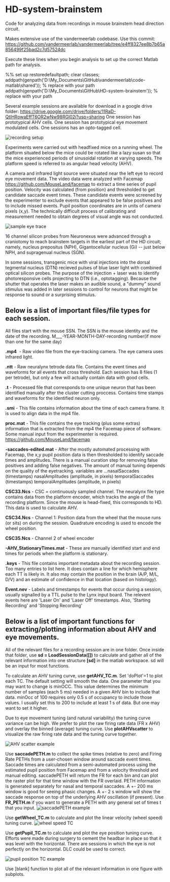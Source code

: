 # HD-system-brainstem
Code for analyzing data from recordings in mouse brainstem head direction circuit. 

Makes extensive use of the vandermeerlab codebase. Use this commit: https://github.com/vandermeerlab/vandermeerlab/tree/e4ff8327ee8b7b65a856499f25bad2c7d57524dc

Execute these lines when you begin analysis to set up the correct Matlab path for analysis. 

%% set up
restoredefaultpath;
clear classes;
addpath(genpath('D:\My_Documents\GitHub\vandermeerlab\code-matlab\shared')); % replace with your path
addpath(genpath('D:\My_Documents\GitHub\HD-system-brainstem')); % replace with your path


Several example sessions are available for download in a google drive folder: 
https://drive.google.com/drive/folders/11RaD-QtlHRowaEffT6OR2wNw98RGl02i?usp=sharing
One session has prototypical AHV cells. One session has prototypical eye movement modulated cells. One sessions has an opto-tagged cell. 


![recording setup](https://user-images.githubusercontent.com/16581827/235463777-083eddcd-3555-46cc-8685-165e3a747383.JPG)



Experiments were carried out with headfixed mice on a running wheel. The platform situated below the mice could be rotated like a lazy susan so that the mice experienced periods of sinusoidal rotation at varying speeds. The platform speed is referred to as angular head velocity (AHV). 

A camera and infrared light source were situated near the left eye to record eye movement data. The video data were analyzed with Facemap https://github.com/MouseLand/facemap to extract a time series of pupil position. Velocity was calculated (from position) and thresholded to get candidate saccade event times. These candidate events were screened by the experimenter to exclude events that appeared to be false positives and to include missed events. Pupil position coordinates are in units of camera pixels (x,y). The technically difficult process of calibrating and measurement needed to obtain degrees of visual angle was not conducted. 

![sample eye trace](https://user-images.githubusercontent.com/16581827/235464246-c8276ff3-332f-431e-b532-2ef623d9a3a3.JPG)


16 channel silicon probes from Neuronexus were advanced through a craniotomy to reach brainstem targets in the earliest part of the HD circuit; namely, nucleus prepositus (NPH), Gigantocellular nucleus (Gi) -- just below NPH, and supragenual nucleus (SGN). 

In some sessions, transgenic mice with viral injections into the dorsal tegmental nucleus (DTN) recieved pulses of blue laser light with combined optical silicon probes. The purpose of the injection + laser was to identify photoresponsive cells projecting to DTN (i.e., optotagging). Because the shutter that operates the laser makes an audible sound, a "dummy" sound stimulus was added in later sessions to control for neurons that might be response to sound or a surprising stimulus. 

Below is a list of important files/file types for each session. 
-----------------------------------------------------------------------------------------------------------------------------------------------------------
All files start with the mouse SSN. The SSN is the mouse identity and the date of the recording. M___-YEAR-MONTH-DAY-recording number(if more than one for the same day)		
	
**.mp4** &nbsp;-  Raw video file from the eye-tracking camera. The eye camera uses infrared light.

**.ntt**		-  Raw neuralynx tetrode data file. Contains the event times and waveforms for all events that cross threshold. Each session has 8 files (1 per tetrode), but only a few will actually contain data with good cells.

**.t** 		-  Processed file that corresponds to one unique neuron that has been identified manually after the cluster cutting proccess. Contains time stamps and waveforms for the identified neuron only. 

**.smi** 		-  This file contains information about the time of each camera frame. It is used to align data in the mp4 file.

**proc.mat**		-  This file contains the eye tracking (plus some extras) information that is extracted from the mp4 the Facemap piece of software. Some manual input from the experimenter is required.  https://github.com/MouseLand/facemap

**-saccades-edited.mat**		-  After the mostly automated processing with Facemap, the x,y pupil position data is then thresholded to identify saccade times and amplitudes. There is a manual curation step for removing false positives and adding false negatives. The amount of manual tuning depends on the quality of the eyetracking. 
		variables are ...nasalSaccades (timestamps)		nasalAmplitudes (amplitude, in pixels)			temporalSaccades (timestamps)		                      temporalAmplitudes (amplitude, in pixels)		
		
**CSC33.Ncs**		-  CSC = continuously sampled channel. The neuralynx file type contains data from the platform encoder, which tracks the angle of the recording platform. Since the mouse is head-fixed, this corresponds to HD. This data is used to calculate AHV. 

**CSC34.Ncs**		-  Channel 1: Position data from the wheel that the mouse runs (or sits) on during the session. Quadrature encoding is used to encode the wheel position. 	

**CSC35.Ncs**		-  Channel 2 of wheel encoder

**-AHV_StationaryTimes.mat**		-  These are manually identified start and end times for periods when the platform is stationary.

**.keys**	-  This file contains important metadata about the recording session. Too many entries to list here. It does contain a line for which hemisphere each TT is likely in. It also may contain the position in the brain (A/P, M/L, D/V) and an estimate of confidence in that location (based on histology).

**Event.nev**		-  Labels and timestamps for events that occur during a session, usually signalled by a TTL pulse to the Lynx input board. The relevent events here are 'Laser On' and 'Laser Off' timestamps. Also, 'Starting Recording' and 'Stopping Recording'

Below is a list of important functions for extracting/plotting information about AHV and eye movements. 
-----------------------------------------------------------------------------------------------------------------------------------------------------------

All of the relevant files for a recording session are in one folder. Once inside that folder, use **sd = LoadSessionData([])** to calculate and gather all of the relevant information into one structure **[sd]** in the matlab workspace. sd will be an input for most functions. 

To calculate an AHV tuning curve, use **getAHV_TC.m**. Set 'doPlot'=1 to plot each TC. The default setting will smooth the data. One parameter that you may want to change is minOCC. This value determines the minimum number of samples (each 5 ms) needed in a given AHV bin to include that data. minOcc of 100 requires only 0.5 s of occupancy to include those values. I usually set this to 200 to include at least 1 s of data. But one may want to set it higher. 

Due to eye movement tuning (and natural variability) the tuning curve variance can be high. We prefer to plot the raw firing rate data (FR x AHV) and overlay the binned (average) tuning curve. Use **plotAHVscatter** to visualize the raw firing rate data and the tuning curve together. 

![AHV scatter example](https://user-images.githubusercontent.com/16581827/235242261-32805e02-7141-437a-86eb-c0daeedbe0b4.jpg)

Use **saccadePETH.m** to collect the spike times (relative to zero) and Firing Rate PETHs from a user-chosen window around saccade event times. Saccade times are calculated from a semi-automated process using the estimated pupil position from Facemap and from a velocity threshold and manual editing. saccadePETH will return the FR for each bin and can plot the raster plot for that time window with the FR overlaid. PETH information is generated separately for nasal and temporal saccades. A +- 200 ms window is good for seeing phasic changes. A +- 2 s window will show the saccade response on top of the underlying AHV oscillation (if present). Use **FR_PETH.m** if you want to generate a PETH with any general set of times t that you input. 
![saccadePETH example](https://user-images.githubusercontent.com/16581827/235328676-9724619a-ddb0-46bb-a84c-da6385d9097f.jpg)




Use **getWheel_TC.m** to calculate and plot the linear velocity (wheel speed) tuning curve. 
![wheel speed TC](https://user-images.githubusercontent.com/16581827/235240827-e979ac97-9f75-4538-8ef7-955baac154fb.JPG)



Use **getPupil_TC.m** to calculate and plot the eye position tuning curve. Efforts were made during surgery to cement the headbar in place so that it was level with the horizontal. There are sessions in which the eye is not perfectly on the horizontal. DLC could be used to correct.

![pupil position TC example](https://user-images.githubusercontent.com/16581827/235252994-2643811d-d877-4a60-8244-62af6bd075c4.JPG)



Use [blank] function to plot all of the relevant information in one figure with subplots. 





